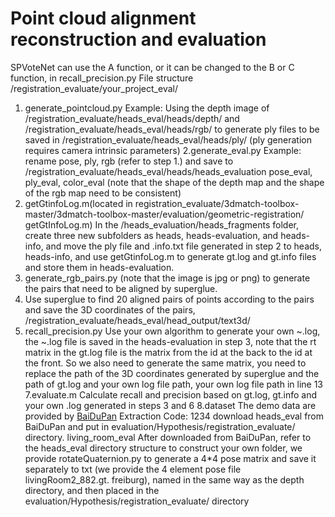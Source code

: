 # Point cloud alignment reconstruction and evaluation
SPVoteNet can use the A function, or it can be changed to the B or C function, in recall_precision.py
File structure /registration_evaluate/your_project_eval/
1. generate_pointcloud.py 
  Example: Using the depth image of /registration_evaluate/heads_eval/heads/depth/ and
  /registration_evaluate/heads_eval/heads/rgb/ to generate ply files to be saved in
  /registration_evaluate/heads_eval/heads/ply/ (ply generation requires camera intrinsic parameters)
2.generate_eval.py
    Example: rename pose, ply, rgb (refer to step 1.) and save to /registration_evaluate/heads_eval/heads/heads_evaluation
  pose_eval, ply_eval, color_eval (note that the shape of the depth map and the shape of the rgb map need to be consistent)
3. getGtinfoLog.m(located in registration_evaluate/3dmatch-toolbox-master/3dmatch-toolbox-master/evaluation/geometric-registration/ getGtInfoLog.m)
  In the /heads_evaluation/heads_fragments folder, create three new subfolders as
  heads, heads-evaluation, and heads-info, and move the ply file and .info.txt file generated in step 2 to
  heads, heads-info, and use getGtinfoLog.m to generate gt.log and gt.info files and store them in heads-evaluation.
4. generate_rgb_pairs.py (note that the image is jpg or png) to generate the pairs that need to be aligned by superglue.
5. Use superglue to find 20 aligned pairs of points according to the pairs and save the 3D coordinates of the pairs, /registration_evaluate/heads_eval/head_output/text3d/
6. recall_precision.py
  Use your own algorithm to generate your own ~.log, the ~.log file is saved in the heads-evaluation in step 3, note that the rt matrix in the gt.log file is the matrix from the id at the back to the id at the front.
  So we also need to generate the same matrix, you need to replace the path of the 3D coordinates generated by superglue and the path of gt.log and your own log file path, your own log file path in line 13
7.evaluate.m
  Calculate recall and precision based on gt.log, gt.info and your own .log generated in steps 3 and 6
8.dataset
 The demo data are provided by [BaiDuPan](https://pan.baidu.com/s/1M97myAn5iYDa1V49FJU2xA)  Extraction Code: 1234
 download heads_eval from BaiDuPan and put in evaluation/Hypothesis/registration_evaluate/ directory.
 living_room_eval After downloaded from BaiDuPan, refer to the heads_eval directory structure to construct your own folder, we provide rotateQuaternion.py to generate a 4*4 pose matrix and save it separately to txt (we provide the 4 element pose file livingRoom2_882.gt. freiburg), named in the same way as the depth directory, and then placed in the evaluation/Hypothesis/registration_evaluate/ directory


